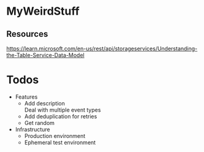 # MyWeirdStuff

## Resources
https://learn.microsoft.com/en-us/rest/api/storageservices/Understanding-the-Table-Service-Data-Model

# Todos
- Features
  - Add description  
    Deal with multiple event types
  - Add deduplication for retries
  - Get random
- Infrastructure
  - Production environment
  - Ephemeral test environment
